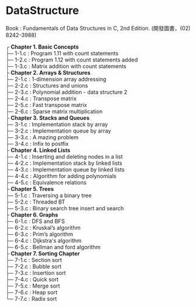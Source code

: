 # DataStructure
Book : Fundamentals of Data Structures in C, 2nd Edition. (開發圖書，(02) 8242-3988)<br />

┌<b> Chapter 1. Basic Concepts</b><br />
├─ 1-1.c : Program 1.11 with count statements<br />
├─ 1-2.c : Program 1.12 with count statements added<br />
├─ 1-3.c : Matrix addition with count statements<br />
├<b> Chapter 2. Arrays & Structures</b><br />
├─ 2-1.c : 1-dimension array addressing<br />
├─ 2-2.c : Structures and unions<br />
├─ 2-3.c : Polynomial addition - data structure 2<br />
├─ 2-4.c : Transpose matrix<br />
├─ 2-5.c : Fast transpose matrix<br />
├─ 2-6.c : Sparse matrix multiplication<br />
├<b> Chapter 3. Stacks and Queues</b><br />
├─ 3-1.c : Implementation stack by array<br />
├─ 3-2.c : Implementation queue by array<br />
├─ 3-3.c : A mazing problem<br />
├─ 3-4.c : Infix to postfix <br />
├<b> Chapter 4. Linked Lists</b><br />
├─ 4-1.c : Inserting and deleting nodes in a list<br />
├─ 4-2.c : Implementation stack by linked lists<br />
├─ 4-3.c : Implementation queue by linked lists<br />
├─ 4-4.c : Algorithm for adding polynomials<br />
├─ 4-5.c : Equivalence relations<br />
├<b> Chapter 5. Trees</b><br />
├─ 5-1.c : Traversing a binary tree <br />
├─ 5-2.c : Threaded BT <br />
├─ 5-3.c : Binary search tree insert and search<br />
├<b> Chapter 6. Graphs</b><br />
├─ 6-1.c : DFS and BFS <br />
├─ 6-2.c : Kruskal’s algorithm<br />
├─ 6-3.c : Prim’s algorithm<br />
├─ 6-4.c : Dijkstra's algorithm<br />
├─ 6-5.c : Bellman and ford algorithm<br />
├<b> Chapter 7. Sorting Chapter</b><br />
├─ 7-1.c : Section sort<br />
├─ 7-2.c : Bubble sort<br />
├─ 7-3.c : Insertion sort<br />
├─ 7-4.c : Quick sort<br />
├─ 7-5.c : Merge sort<br />
├─ 7-6.c : Heap sort<br />
└─ 7-7.c : Radix sort<br />